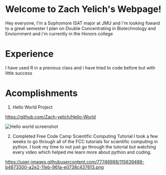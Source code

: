 # Welcome to Zach Yelich's Webpage!
Hey everyone, I'm a Sophomore ISAT major at JMU and i'm looking foward to a great semester
I plan on Double Concentrating in Biotechnology and Enviornment and i'm currently in the Honors college

# Experience
I have used R in a previous class and i have tried to code before but with little success

# Acomplishments
1. Hello World Project

https://github.com/Zach-yelich/Hello-World

![Hello world screenshot](https://user-images.githubusercontent.com/77746988/107997162-1e682100-6fb0-11eb-8a46-27591356a292.png)

2. Completed Free Code Camp Scientific Computing Tutorial 
I took a few weeks to go through all of the FCC tutorials for scientific computing in python. I took my time to not just go through the tutorial but watching every video which helped me learn more about python and coding.

https://user-images.githubusercontent.com/77746988/115639488-b4873300-a2e2-11eb-961a-e0738c437613.png

